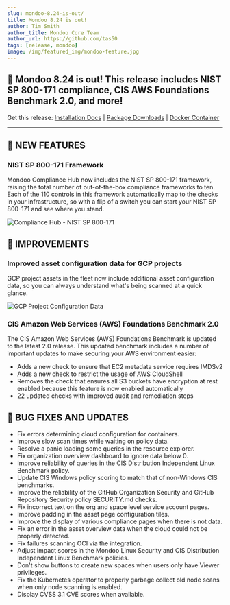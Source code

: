 ```yaml
---
slug: mondoo-8.24-is-out/
title: Mondoo 8.24 is out!
author: Tim Smith
author_title: Mondoo Core Team
author_url: https://github.com/tas50
tags: [release, mondoo]
image: /img/featured_img/mondoo-feature.jpg
---
```


## 🥳 Mondoo 8.24 is out! This release includes NIST SP 800-171 compliance, CIS AWS Foundations Benchmark 2.0, and more!

Get this release: [Installation Docs](/cnspec/) | [Package Downloads](https://releases.mondoo.com/cnspec/) | [Docker Container](https://hub.docker.com/r/mondoo/cnspec)

---

## 🎉 NEW FEATURES

### NIST SP 800-171 Framework

Mondoo Compliance Hub now includes the NIST SP 800-171 framework, raising the total number of out-of-the-box compliance frameworks to ten. Each of the 110 controls in this framework automatically map to the checks in your infrastructure, so with a flip of a switch you can start your NIST SP 800-171 and see where you stand.

![Compliance Hub - NIST SP 800-171](/img/releases/2023-08-22-mondoo-8.24-is-out/nist800-171.png)

## 🧹 IMPROVEMENTS

### Improved asset configuration data for GCP projects

GCP project assets in the fleet now include additional asset configuration data, so you can always understand what's being scanned at a quick glance.

![GCP Project Configuration Data](/img/releases/2023-08-22-mondoo-8.24-is-out/gcp-project-configuration.png)

### CIS Amazon Web Services (AWS) Foundations Benchmark 2.0

The CIS Amazon Web Services (AWS) Foundations Benchmark is updated to the latest 2.0 release. This updated benchmark includes a number of important updates to make securing your AWS environment easier:

- Adds a new check to ensure that EC2 metadata service requires IMDSv2
- Adds a new check to restrict the usage of AWS CloudShell
- Removes the check that ensures all S3 buckets have encryption at rest enabled because this feature is now enabled automatically
- 22 updated checks with improved audit and remediation steps

## 🐛 BUG FIXES AND UPDATES

- Fix errors determining cloud configuration for containers.
- Improve slow scan times while waiting on policy data.
- Resolve a panic loading some queries in the resource explorer.
- Fix organization overview dashboard to ignore data below 0.
- Improve reliability of queries in the CIS Distribution Independent Linux Benchmark policy.
- Update CIS Windows policy scoring to match that of non-Windows CIS benchmarks.
- Improve the reliability of the GitHub Organization Security and GitHub Repository Security policy SECURITY.md checks.
- Fix incorrect text on the org and space level service account pages.
- Improve padding in the asset page configuration tiles.
- Improve the display of various compliance pages when there is not data.
- Fix an error in the asset overview data when the cloud could not be properly detected.
- Fix failures scanning OCI via the integration.
- Adjust impact scores in the Mondoo Linux Security and CIS Distribution Independent Linux Benchmark policies.
- Don't show buttons to create new spaces when users only have Viewer privileges.
- Fix the Kubernetes operator to properly garbage collect old node scans when only node scanning is enabled.
- Display CVSS 3.1 CVE scores when available.
